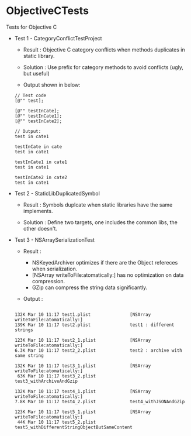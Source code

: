 ObjectiveCTests
===============

Tests for Objective C

* Test 1 - CategoryConflictTestProject

	* Result : Objective C category conflicts when methods duplicates in static library.

	* Solution : Use prefix for category methods to avoid conflicts (ugly, but useful)
	
	* Output shown in below:

	```
	// Test code
	[@"" test];
	
	[@"" testInCate];
	[@"" testInCate1];
	[@"" testInCate2];
	  
	// Output:
	test in cate1
	
	testInCate in cate
	test in cate1
	
	testInCate1 in cate1
	test in cate1
	
	testInCate2 in cate2
	test in cate1
	```


* Test 2 - StaticLibDuplicatedSymbol

	* Result : Symbols duplcate when static libraries have the same implements.

	* Solution : Define two targets, one includes the common libs, the other doesn't.


* Test 3 - NSArraySerializationTest

	* Result : 

		* NSKeyedArchiver optimizes if there are the Object refereces when serialization.
		* [NSArray writeToFile:atomatically:] has no optimization on data compression.
		* GZip can compress the string data significantly.
	* Output :
	
	```
	
	132K Mar 10 11:17 test1.plist 				[NSArray writeToFile:atomatically:]
	139K Mar 10 11:17 test2.plist 				test1 : different strings
	
	123K Mar 10 11:17 test2_1.plist 			[NSArray writeToFile:atomatically:]
	6.3K Mar 10 11:17 test2_2.plist 			test2 : archive with same string
	
	132K Mar 10 11:17 test3_1.plist 			[NSArray writeToFile:atomatically:]
	 63K Mar 10 11:17 test3_2.plist 			test3_withArchiveAndGzip
	
	132K Mar 10 11:17 test4_1.plist 			[NSArray writeToFile:atomatically:]
	7.8K Mar 10 11:17 test4_2.plist 			test4_withJSONAndGZip
	
	123K Mar 10 11:17 test5_1.plist 			[NSArray writeToFile:atomatically:]
	 44K Mar 10 11:17 test5_2.plist 			test5_withDifferentStringObjectButSameContent
	
	```
		 
	
	
	
	
	
	
	
	
	
	
	
	
	
	
	


